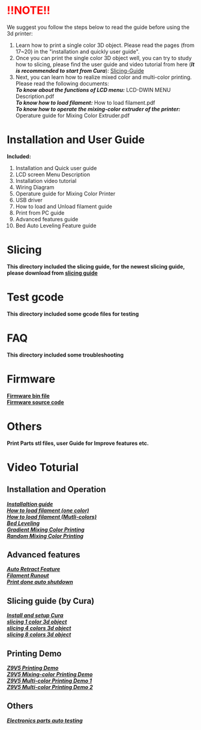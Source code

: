 # <font color=red>!!NOTE!!</font>
We suggest you follow the steps below to read the guide before using the 3d printer:
1. Learn how to print a single color 3D object. Please read the pages (from 17~20) in the "installation and quickly user guide".   
2. Once you can print the single color 3D object well, you can try to study how to slicing, please find the user guide and video tutorial from here (***It is recommended to start from Cura***): [Slicing-Guide](https://github.com/ZONESTAR3D/Slicing-Guide)  
3.  Next, you can learn how to realize mixed color and multi-color printing. Please read the following documents:  
***To know about the functions of LCD menu:*** LCD-DWIN MENU Description.pdf  
***To know how to load filament:*** How to load filament.pdf  
***To know how to operate the mixing-color extruder of the printer:*** Operature guide for Mixing Color Extruder.pdf  

# Installation and User Guide 
**Included:**  
1. Installation and Quick user guide  
2. LCD screen Menu Description  
3. Installation video tutorial  
4. Wiring Diagram  
5. Operature guide for Mixing Color Printer    
6. USB driver  
7. How to load and Unload filament guide  
8. Print from PC guide  
9. Advanced features guide  
10. Bed Auto Leveling Feature guide  

# Slicing
**This directory included the slicing guide, for the newest slicing guide, please download from [slicing guide ](https://github.com/ZONESTAR3D/Slicing-Guide)**

# Test gcode
**This directory included some gcode files for testing**  

# FAQ
**This directory included some troubleshooting**

# Firmware
**[Firmware bin file](https://github.com/ZONESTAR3D/Firmware/tree/master/Z9/Z9V5)**   
**[Firmware source code](https://github.com/ZONESTAR3D/source-code-for-3d-printer)**   

# Others
**Print Parts stl files, user Guide for Improve features etc.**

# Video Toturial  
## Installation and Operation      
[***Installaltion guide***](https://youtu.be/i57R1NDj2d4)    
[***How to load filament (one color)***](https://youtu.be/W1_XiT4g9kg)  
[***How to load filament (Mutli-colors)***](https://youtu.be/Rsd8GYrEVCQ)  
[***Bed Leveling***](https://youtu.be/lgYZA-pzMsM)  
[***Gradient Mixing Color Printing***](https://youtu.be/agj3J1HBDt8)  
[***Random Mixing Color Printing***](https://youtu.be/qvT_BX4C2Rk)  

## Advanced features
[***Auto Retract Feature***](https://youtu.be/4HVIGxZfM80)  
[***Filament Runout***](https://youtu.be/viTvzIskwY8)  
[***Print done auto shutdown***](https://youtu.be/hXzHtXrX1X0)  

## Slicing guide (by Cura)  
[***Install and setup Cura***](https://youtu.be/h2GynyUo7wQ)  
[***slicing 1 color 3d object***](https://youtu.be/UDgjGRFrELc)  
[***slicing 4 colors 3d object***](https://youtu.be/hP6Socp-Cz0)    
[***slicing 8 colors 3d object***](https://youtu.be/qQ6UnTysqK0)      
## Printing Demo
[***Z9V5 Printing Demo***](https://youtu.be/1P68SxGHM80)  
[***Z9V5 Mixing-color Printing Demo***](https://youtu.be/iBo0EMtFLk8)   
[***Z9V5 Multi-color Printing Demo 1***](https://youtu.be/bSh27IySkbw)   
[***Z9V5 Multi-color Printing Demo 2***](https://youtu.be/iPFsYml2DOk)   
## Others
[***Electronics parts auto testing***](https://youtu.be/SJLbP9QYwBE)  